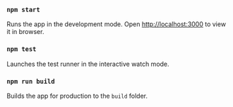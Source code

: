 ### `npm start`

Runs the app in the development mode.
Open [http://localhost:3000](http://localhost:3000) to view it in browser.

### `npm test`

Launches the test runner in the interactive watch mode.

### `npm run build`

Builds the app for production to the `build` folder.